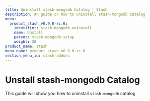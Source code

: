 ```yaml
---
title: Uninstall stash-mongodb Catalog | Stash
description: An guide on how to uninstall stash-mongodb catalog
menu:
  product_stash_v0.9.0-rc.0:
    identifier: stash-mongodb-uninstall
    name: Unstall
    parent: stash-mongodb-setup
    weight: 20
product_name: stash
menu_name: product_stash_v0.9.0-rc.0
section_menu_id: stash-addons
---
```


# Unstall stash-mongodb Catalog

This guide will show you how to uninstall `stash-mongodb` catalog.
